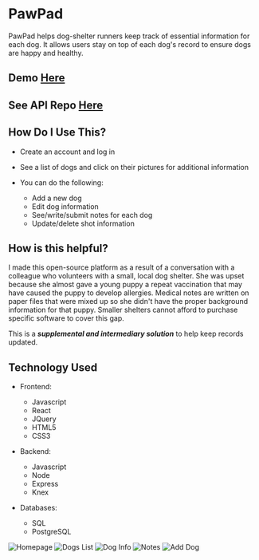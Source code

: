 # PawPad

PawPad helps dog-shelter runners keep track of essential information for each dog. It allows users stay on top of each dog's record to ensure dogs are happy and healthy.

## Demo [Here](https://www.usepawpad.com/)

## See API Repo [Here](https://github.com/josno/pawpad-server)

## How Do I Use This?

- Create an account and log in
- See a list of dogs and click on their pictures for additional information
- You can do the following:

  - Add a new dog
  - Edit dog information
  - See/write/submit notes for each dog
  - Update/delete shot information

## How is this helpful?

I made this open-source platform as a result of a conversation with a colleague who volunteers with a small, local dog shelter. She was upset because she almost gave a young puppy a repeat vaccination that may have caused the puppy to develop allergies. Medical notes are written on paper files that were mixed up so she didn't have the proper background information for that puppy. Smaller shelters cannot afford to purchase specific software to cover this gap.

This is a **_supplemental and intermediary solution_** to help keep records updated.

## Technology Used

- Frontend:

  - Javascript
  - React
  - JQuery
  - HTML5
  - CSS3

- Backend:

  - Javascript
  - Node
  - Express
  - Knex

- Databases:
  - SQL
  - PostgreSQL

![Homepage](https://github.com/josno/pawpad-client/blob/master/src/assets/home-page.png?raw=true)
![Dogs List](https://github.com/josno/pawpad-client/blob/master/src/assets/dogs-list.png?raw=true)
![Dog Info](https://raw.githubusercontent.com/josno/pawpad-client/master/src/assets/dog-info.png)
![Notes](https://raw.githubusercontent.com/josno/pawpad-client/master/src/assets/notes.png)
![Add Dog](https://github.com/josno/pawpad-client/blob/master/src/assets/add-dog-form.png?raw=true)
